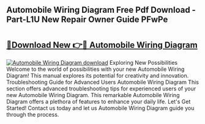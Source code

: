 ## Automobile Wiring Diagram Free Pdf Download - Part-L1U New Repair Owner Guide PFwPe

# <h2><a href="http://dfqcdu.blite.top/?on=Automobile+Wiring+Diagram">🔗Download New 👉🔴 Automobile Wiring Diagram</a></h2>

[![Automobile Wiring Diagram download](https://i.imgur.com/lujVjoI.png)](http://dfqcdu.blite.top/?on=Automobile+Wiring+Diagram)
Exploring New Possibilities Welcome to the world of possibilities with your new Automobile Wiring Diagram! This manual explores its potential for creativity and innovation. Troubleshooting Guide for Advanced Users Automobile Wiring Diagram This section offers advanced troubleshooting tips for experienced users of your new Automobile Wiring Diagram. This remarkable Automobile Wiring Diagram offers a plethora of features to enhance your daily life. Let's Get Started! Contact us today and let us Automobile Wiring Diagram guide you through the process.
